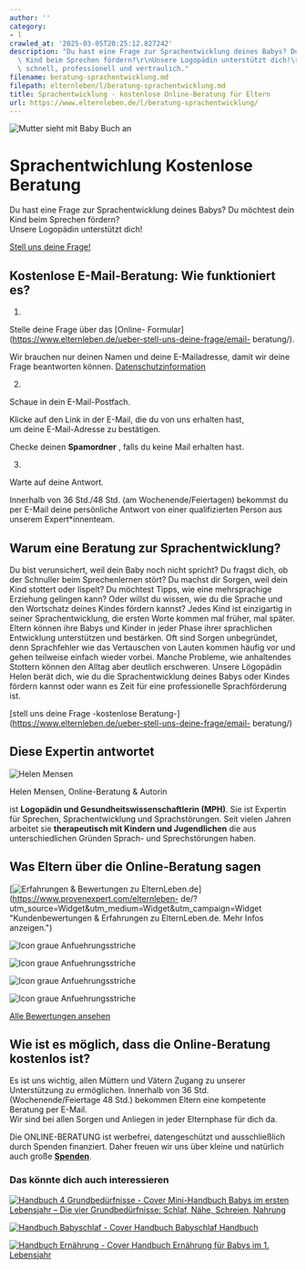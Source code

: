 ```yaml
---
author: ''
category:
- l
crawled_at: '2025-03-05T20:25:12.827242'
description: "Du hast eine Frage zur Sprachentwicklung deines Babys? Du möchtest dein\
  \ Kind beim Sprechen fördern?\r\nUnsere Logopädin unterstützt dich!\r\nSie antwortet\
  \ schnell, professionell und vertraulich."
filename: beratung-sprachentwicklung.md
filepath: elternleben/l/beratung-sprachentwicklung.md
title: Sprachentwicklung - kostenlose Online-Beratung für Eltern
url: https://www.elternleben.de/l/beratung-sprachentwicklung/
---
```


![Mutter sieht mit Baby Buch
an](/fileadmin/_processed_/2/6/csm_Tipps_zur_Sprachentwicklung_Sprechen_und_Sprache_bei_deinem_Kind_unterstu__tzenchild-2916844_1920_787b325eb5.jpg)

#  Sprachentwichlung Kostenlose Beratung

Du hast eine Frage zur Sprachentwicklung deines Babys? Du möchtest dein Kind
beim Sprechen fördern?  
Unsere Logopädin unterstützt dich!

[ Stell uns deine Frage! ](/ueber-stell-uns-deine-frage/email-beratung/)

##  Kostenlose E-Mail-Beratung: Wie funktioniert es?

1.

Stelle deine Frage über das [Online-
Formular](https://www.elternleben.de/ueber-stell-uns-deine-frage/email-
beratung/).

Wir brauchen nur deinen Namen und deine E-Mailadresse, damit wir deine Frage
beantworten können.
[Datenschutzinformation](https://www.elternleben.de/datenschutzerklaerung/)

2.

Schaue in dein E-Mail-Postfach.

Klicke auf den Link in der E-Mail, die du von uns erhalten hast,  
um deine E-Mail-Adresse zu bestätigen.

Checke deinen **Spamordner** , falls du keine Mail erhalten hast.

3.

Warte auf deine Antwort.

Innerhalb von 36 Std./48 Std. (am Wochenende/Feiertagen) bekommst du per
E-Mail deine persönliche Antwort von einer qualifizierten Person aus unserem
Expert*innenteam.

##  Warum eine Beratung zur Sprachentwicklung?



Du bist verunsichert, weil dein Baby noch nicht spricht? Du fragst dich, ob
der Schnuller beim Sprechenlernen stört? Du machst dir Sorgen, weil dein Kind
stottert oder lispelt? Du möchtest Tipps, wie eine mehrsprachige Erziehung
gelingen kann? Oder willst du wissen, wie du die Sprache und den Wortschatz
deines Kindes fördern kannst? Jedes Kind ist einzigartig in seiner
Sprachentwicklung, die ersten Worte kommen mal früher, mal später. Eltern
können ihre Babys und Kinder in jeder Phase ihrer sprachlichen Entwicklung
unterstützen und bestärken. Oft sind Sorgen unbegründet, denn Sprachfehler wie
das Vertauschen von Lauten kommen häufig vor und gehen teilweise einfach
wieder vorbei. Manche Probleme, wie anhaltendes Stottern können den Alltag
aber deutlich erschweren. Unsere Lögopädin Helen berät dich, wie du die
Sprachentwicklung deines Babys oder Kindes fördern kannst oder wann es Zeit
für eine professionelle Sprachförderung ist.

[stell uns deine Frage -kostenlose
Beratung-](https://www.elternleben.de/ueber-stell-uns-deine-frage/email-
beratung/)

##  Diese Expertin antwortet

![Helen
Mensen](/fileadmin/_processed_/f/c/csm_Helen_Mensen_quadratisch_Autorin_EL_25a600773d.png)

Helen Mensen, Online-Beratung & Autorin

ist **Logopädin und Gesundheitswissenschaftlerin (MPH)**. Sie ist Expertin für
Sprechen, Sprachentwicklung und Sprachstörungen. Seit vielen Jahren arbeitet
sie **therapeutisch mit Kindern und Jugendlichen** die aus unterschiedlichen
Gründen Sprach- und Sprechstörungen haben.

## Was Eltern über die Online-Beratung sagen

[![Erfahrungen & Bewertungen zu
ElternLeben.de](https://images.provenexpert.com/c3/cf/3939b565bac2b7fa43661fc112ec/widget_landscape_300_de_0.png)](https://www.provenexpert.com/elternleben-
de/?utm_source=Widget&utm_medium=Widget&utm_campaign=Widget "Kundenbewertungen
& Erfahrungen zu ElternLeben.de. Mehr Infos anzeigen.")

![Icon graue
Anfuehrungsstriche](/fileadmin/Assets/Icons/anfuehrungsstriche_grau.svg)

![Icon graue
Anfuehrungsstriche](/fileadmin/Assets/Icons/anfuehrungsstriche_grau.svg)

![Icon graue
Anfuehrungsstriche](/fileadmin/Assets/Icons/anfuehrungsstriche_grau.svg)

![Icon graue
Anfuehrungsstriche](/fileadmin/Assets/Icons/anfuehrungsstriche_grau.svg)

[Alle Bewertungen ansehen](https://www.provenexpert.com/elternleben-de/)

##  Wie ist es möglich, dass die Online-Beratung kostenlos ist?

Es ist uns wichtig, allen Müttern und Vätern Zugang zu unserer Unterstützung
zu ermöglichen. Innerhalb von 36 Std. (Wochenende/Feiertage 48 Std.) bekommen
Eltern eine kompetente Beratung per E-Mail.  
Wir sind bei allen Sorgen und Anliegen in jeder Elternphase für dich da.

Die ONLINE-BERATUNG ist werbefrei, datengeschützt und ausschließlich durch
Spenden finanziert. Daher freuen wir uns über kleine und natürlich auch große
**[Spenden](https://www.elternleben.de/spenden/)**.

### Das könnte dich auch interessieren

[ ![Handbuch 4 Grundbedürfnisse -
Cover](/fileadmin/_processed_/6/6/csm_Handbuch_Grundbeduerfnisse_teaser_eb914d5136.png)
Mini-Handbuch Babys im ersten Lebensjahr – Die vier Grundbedürfnisse: Schlaf,
Nähe, Schreien, Nahrung ](/shop/babys-im-ersten-lebensjahr/)

[ ![Handbuch Babyschlaf -
Cover](/fileadmin/_processed_/4/1/csm_Handbuch_Babyschalf_teaser_55259d2bf7.png)
Handbuch Babyschlaf Handbuch ](/shop/babyschlaf-handbook-e/)

[ ![Handbuch Ernährung -
Cover](/fileadmin/_processed_/2/2/csm_Handbuch_Ernaehrung_teaser_909bd25597.png)
Handbuch Ernährung für Babys im 1. Lebensjahr ](/shop/ernaehrung-fuer-babys/)

